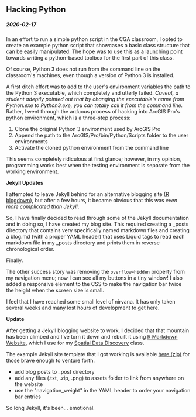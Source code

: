 ## Hacking Python
##### 2020-02-17

In an effort to run a simple python script in the CGA classroom, I opted to create an example python script that showcases a basic class structure that can be easily manipulated.
The hope was to use this as a launching point towards writing a python-based toolbox for the first part of this class.

Of course, Python 3 does not run from the command line on the classroom's machines, even though a version of Python 3 is installed.

A first ditch effort was to add to the user's environment variables the path to the Python 3 executable, which completely and utterly failed.
*Caveat, a student adeptly pointed out that by changing the executable's name from Python.exe to Python3.exe, you can totally call it from the command line.*
Rather, I went through the arduous process of hacking into ArcGIS Pro's python environment, which is a three-step process:

1. Clone the original Python 3 environment used by ArcGIS Pro
2. Append the path to the ArcGIS/Pro/bin/Python/Scripts folder to the user environments
3. Activate the cloned python environment from the command line

This seems completely ridiculous at first glance; however, in my opinion, programming works best when the testing environment is separate from the working environment.

**Jekyll Updates**

I attempted to leave Jekyll behind for an alternative blogging site ([R blogdown](https://bookdown.org/yihui/blogdown/)), but after a few hours, it became obvious that this was *even more complicated than Jekyll*.

So, I have finally decided to read through some of the Jekyll documentation and in doing so, I have created my blog site.
This required creating a \_posts directory that contains very specifically named markdown files and creating a blog.md (with a proper YAML header) that uses Liquid tags to read each markdown file in my \_posts directory and prints them in reverse chronological order.

Finally.

The other success story was removing the `overflow=hidden` property from my navigation menu; now I can see all my buttons in a tiny window!
I also added a responsive element to the CSS to make the navigation bar twice the height when the screen size is small.

I feel that I have reached some small level of nirvana.
It has only taken several weeks and many lost hours of development to get here.

**Update**

After getting a Jekyll blogging website to work, I decided that that mountain has been climbed and I've torn it down and rebuilt it using [R Markdown Website](https://rmarkdown.rstudio.com/lesson-13.html), which I use for my [Spatial Data Discovery](https://spatial-data-discovery.github.io/) class.

The example Jekyll site template that I got working is available [here (zip)](https://drive.google.com/file/d/1zlClR6zW6RO-MaarbzzUisDM1ChPiZMp/view?usp=sharing) for those brave enough to venture forth.

- add blog posts to \_post directory
- add any files (.txt, .zip, .png) to assets folder to link from anywhere on the website
- use the "navigation_weight" in the YAML header to order your navigation bar entries

So long Jekyll, it's been... emotional.

